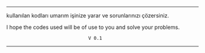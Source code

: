 ********************************************
                
kullanılan kodları umarım işinize 
yarar ve sorunlarınızı çözersiniz.


I hope the codes used will be of use 
to you and solve your problems. 




                                  V 0.1
********************************************
